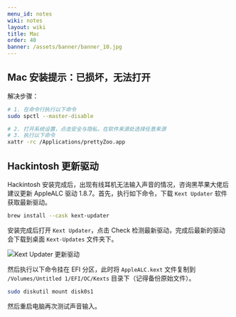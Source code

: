 ```yaml
---
menu_id: notes
wiki: notes
layout: wiki
title: Mac
order: 40
banner: /assets/banner/banner_10.jpg
---
```


## Mac 安装提示：已损坏，无法打开

解决步骤：

```bash
# 1. 在命令行执行以下命令
sudo spctl --master-disable

# 2. 打开系统设置，点击安全与隐私，在软件来源处选择任意来源
# 3. 执行以下命令
xattr -rc /Applications/prettyZoo.app
```

## Hackintosh 更新驱动

Hackintosh 安装完成后，出现有线耳机无法输入声音的情况，咨询黑苹果大佬后建议更新 AppleALC 驱动 1.8.7。首先，执行如下命令，下载 `Kext Updater` 软件获取最新驱动。

```bash
brew install --cask kext-updater
```

安装完成后打开 `Kext Updater`，点击 Check 检测最新驱动，完成后最新的驱动会下载到桌面 `Kext-Updates` 文件夹下。

![Kext Updater 更新驱动](/assets/blog/2023/11/14/1699923359.png)

然后执行以下命令挂在 EFI 分区，此时将 `AppleALC.kext` 文件复制到 `/Volumes/Untitled 1/EFI/OC/Kexts` 目录下（记得备份原始文件）。

```bash
sudo diskutil mount disk0s1
```

然后重启电脑再次测试声音输入。
